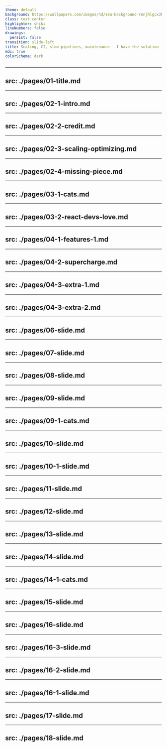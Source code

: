 ```yaml
---
theme: default
background: https://wallpapers.com/images/hd/sea-background-rnnjhlgcx3k52o19.jpg
class: text-center
highlighter: shiki
lineNumbers: false
drawings:
  persist: false
transition: slide-left
title: Scaling, CI, slow pipelines, maintenance - I have the solution for your pain
mdc: true
colorSchema: dark
---
```


---
src: ./pages/01-title.md
---

---
src: ./pages/02-1-intro.md
---

---
src: ./pages/02-2-credit.md
---

---
src: ./pages/02-3-scaling-optimizing.md
---

---
src: ./pages/02-4-missing-piece.md
---

---
src: ./pages/03-1-cats.md
---

---
src: ./pages/03-2-react-devs-love.md
---

---
src: ./pages/04-1-features-1.md
---

---
src: ./pages/04-2-supercharge.md
---

---
src: ./pages/04-3-extra-1.md
---

---
src: ./pages/04-3-extra-2.md
---

---
src: ./pages/06-slide.md
---

---
src: ./pages/07-slide.md
---

---
src: ./pages/08-slide.md
---

---
src: ./pages/09-slide.md
---

---
src: ./pages/09-1-cats.md
---

---
src: ./pages/10-slide.md
---

---
src: ./pages/10-1-slide.md
---

---
src: ./pages/11-slide.md
---

---
src: ./pages/12-slide.md
---

---
src: ./pages/13-slide.md
---

---
src: ./pages/14-slide.md
---

---
src: ./pages/14-1-cats.md
---

---
src: ./pages/15-slide.md
---

---
src: ./pages/16-slide.md
---

---
src: ./pages/16-3-slide.md
---

---
src: ./pages/16-2-slide.md
---

---
src: ./pages/16-1-slide.md
---

---
src: ./pages/17-slide.md
---

---
src: ./pages/18-slide.md
---
